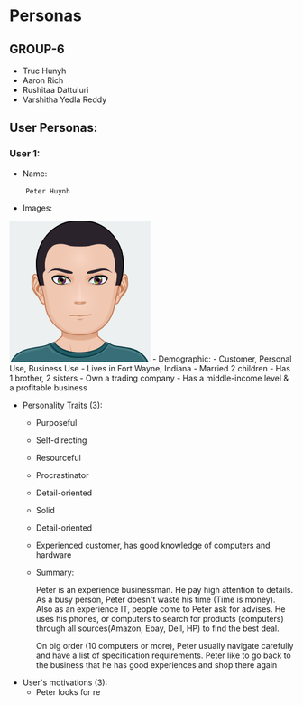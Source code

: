 # Personas

## GROUP-6
- Truc Hunyh
- Aaron Rich
- Rushitaa Dattuluri
- Varshitha Yedla Reddy

## User Personas:
### User 1:
- Name:
```
    Peter Huynh
```
- Images:
<img src="images/business-man.png">
- Demographic: 
  - Customer, Personal Use, Business Use
  - Lives in Fort Wayne, Indiana
  - Married 2 children
  - Has 1 brother, 2 sisters
  - Own a trading company
  - Has a middle-income level & a profitable business

- Personality Traits (3):
  - Purposeful
  - Self-directing
  - Resourceful
  - Procrastinator 
  - Detail-oriented
  - Solid
  - Detail-oriented
  - Experienced customer, has good knowledge of computers and hardware
  - Summary:
    
    Peter is an experience businessman. He pay high attention to details. 
    As a busy person, Peter doesn't waste his time (Time is money). 
    Also as an experience IT, people come to Peter ask for advises.
    He uses his phones, or computers to search for products (computers) through all sources(Amazon, Ebay, Dell, HP) to find the best deal.
    
    On big order (10 computers or more), Peter usually navigate carefully and have a list of specification requirements.
    Peter like to go back to the business that he has good experiences and shop there again
- User's motivations (3):
  - Peter looks for re 